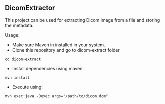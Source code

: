 ## DicomExtractor

This project can be used for extracting Dicom image from a file and storing the metadata.

Usage:

* Make sure Maven in installed in your system.
* Clone this repository and go to dicom-extract folder
```
cd dicom-extract
```
* Install dependencies using maven:
```
mvn install
```
* Execute using:
```
mvn exec:java -Dexec.args="/path/to/dicom.dcm"
```
